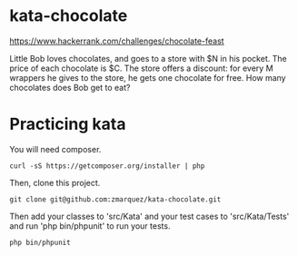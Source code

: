 kata-chocolate
==============

https://www.hackerrank.com/challenges/chocolate-feast

Little Bob loves chocolates, and goes to a store with $N in his pocket. The price of each chocolate is $C. 
The store offers a discount: for every M wrappers he gives to the store, he gets one chocolate for free. 
How many chocolates does Bob get to eat?

Practicing kata
=================

You will need composer.

    curl -sS https://getcomposer.org/installer | php

Then, clone this project.

    git clone git@github.com:zmarquez/kata-chocolate.git

Then add your classes to 'src/Kata' and your test cases to
'src/Kata/Tests' and run 'php bin/phpunit' to run your tests.

    php bin/phpunit
